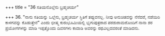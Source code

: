 +++
title = "36 ಸತಿಯನೊಲ್ಲೆನು ಬ್ರಹ್ಮಚರ್ಯ"

+++
36. "ನಾನು ಸತಿಯನ್ನು ಒಲ್ಲೆನು, ಬ್ರಹ್ಮಚರ್ಯ ಸ್ಥಿತಿಗೆ ತಪ್ಪುವನಲ್ಲ. ನೀವು ಅನುಚಿತವನ್ನು ನೆನೆದರೆ, ನಡೆಯಿರಿ ಕಾಳಗವನ್ನು ಕೊಡುತ್ತೇನೆ" ಎಂದು ಭೀಷ್ಮ ಕುರುಭೂಮಿಯಲ್ಲಿ ಭೃಗುಪುತ್ರರಾದ ಪರಶುರಾಮರೊಂದಿಗೆ ನಾನಾ ಶರ ಪ್ರಯೋಗಗಳನ್ನು ಮಾಡಿ ಇಪ್ಪತ್ತೊಂದು ದಿವಸಗಳು ಕಾದಾಡಿ ಅವರನ್ನು ರಥವಿಲ್ಲದವರಂತೆ ಮಾಡಿದನು.